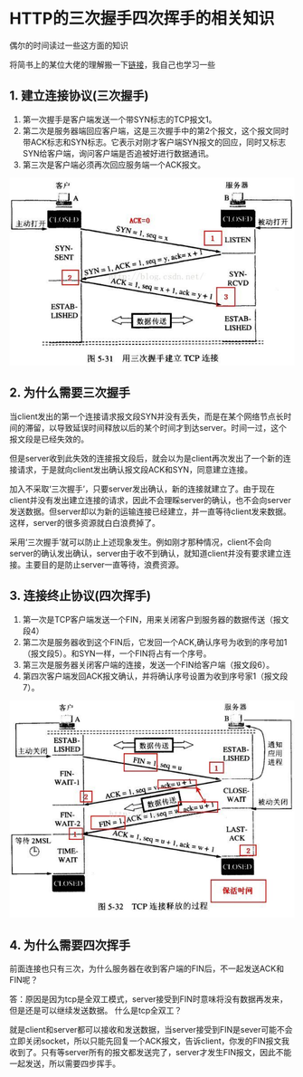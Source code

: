 # HTTP的三次握手四次挥手的相关知识

偶尔的时间读过一些这方面的知识

将简书上的某位大佬的理解搬一下[链接](https://www.jianshu.com/p/affaea21818c)，我自己也学习一些

## 1. 建立连接协议(三次握手)

1. 第一次握手是客户端发送一个带SYN标志的TCP报文1。
2. 第二次是服务器端回应客户端，这是三次握手中的第2个报文，这个报文同时带ACK标志和SYN标志。它表示对刚才客户端SYN报文的回应，同时又标志SYN给客户端，询问客户端是否追被好进行数据通讯。
3. 第三次是客户端必须再次回应服务端一个ACK报文。

![图解](../.vuepress/public/img/tcp3.jpeg)

## 2. 为什么需要三次握手

当client发出的第一个连接请求报文段SYN并没有丢失，而是在某个网络节点长时间的滞留，以导致延误时间释放以后的某个时间才到达server。时间一过，这个报文段是已经失效的。

但是server收到此失效的连接报文段后，就会以为是client再次发出了一个新的连接请求，于是就向client发出确认报文段ACK和SYN，同意建立连接。

加入不采取‘三次握手’，只要server发出确认，新的连接就建立了。由于现在client并没有发出建立连接的请求，因此不会理睬server的确认，也不会向server发送数据。但server却以为新的运输连接已经建立，并一直等待client发来数据。这样，server的很多资源就白白浪费掉了。

采用‘三次握手’就可以防止上述现象发生。例如刚才那种情况，client不会向server的确认发出确认，server由于收不到确认，就知道client并没有要求建立连接。主要目的是防止server一直等待，浪费资源。

## 3. 连接终止协议(四次挥手)

1. 第一次是TCP客户端发送一个FIN，用来关闭客户到服务器的数据传送（报文段4）
2. 第二次是服务器收到这个FIN后，它发回一个ACK,确认序号为收到的序号加1（报文段5）。和SYN一样，一个FIN将占有一个序号。
3. 第三次是服务器关闭客户端的连接，发送一个FIN给客户端（报文段6）。
4. 第四次客户端发回ACK报文确认，并将确认序号设置为收到序号家1（报文段7）。

![图解](../.vuepress/public/img/tcp4.jpeg)

## 4. 为什么需要四次挥手

前面连接也只有三次，为什么服务器在收到客户端的FIN后，不一起发送ACK和FIN呢？

答：原因是因为tcp是全双工模式，server接受到FIN时意味将没有数据再发来，但是还是可以继续发送数据。
什么是tcp全双工？

就是client和server都可以接收和发送数据，当server接受到FIN是sever可能不会立即关闭socket，所以只能先回复一个ACK报文，告诉client，你发的FIN报文我收到了。只有等server所有的报文都发送完了，server才发生FIN报文，因此不能一起发送，所以需要四步挥手。

